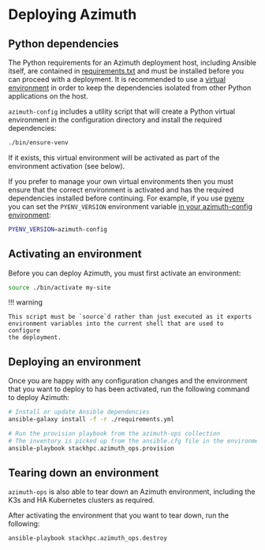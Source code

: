 # Deploying Azimuth

## Python dependencies

The Python requirements for an Azimuth deployment host, including Ansible itself,
are contained in
[requirements.txt](https://github.com/stackhpc/azimuth-config/blob/stable/requirements.txt)
and must be installed before you can proceed with a deployment. It is recommended
to use a [virtual environment](https://docs.python.org/3/library/venv.html) in order
to keep the dependencies isolated from other Python applications on the host.

`azimuth-config` includes a utility script that will create a Python virtual
environment in the configuration directory and install the required dependencies:

```sh
./bin/ensure-venv
```

If it exists, this virtual environment will be activated as part of the environment
activation (see below).

If you prefer to manage your own virtual environments then you must ensure that
the correct environment is activated and has the required dependencies installed
before continuing. For example, if you use [pyenv](https://github.com/pyenv/pyenv)
you can set the `PYENV_VERSION` environment variable
[in your azimuth-config environment](../environments.md#linux-environment-variables):

```sh  title="env"
PYENV_VERSION=azimuth-config
```

## Activating an environment

Before you can deploy Azimuth, you must first activate an environment:

```sh
source ./bin/activate my-site
```

!!! warning

    This script must be `source`d rather than just executed as it exports
    environment variables into the current shell that are used to configure
    the deployment.

## Deploying an environment

Once you are happy with any configuration changes and the environment that
you want to deploy to has been activated, run the following command to
deploy Azimuth:

```sh
# Install or update Ansible dependencies
ansible-galaxy install -f -r ./requirements.yml

# Run the provision playbook from the azimuth-ops collection
# The inventory is picked up from the ansible.cfg file in the environment
ansible-playbook stackhpc.azimuth_ops.provision
```

## Tearing down an environment

`azimuth-ops` is also able to tear down an Azimuth environment, including the
K3s and HA Kubernetes clusters as required.

After activating the environment that you want to tear down, run the following:

```sh
ansible-playbook stackhpc.azimuth_ops.destroy
```
